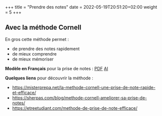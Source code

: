+++
title = "Prendre des notes"
date =  2022-05-19T20:51:20+02:00
weight = 5
+++

## Avec la méthode Cornell

En gros cette méthode permet :
- de prendre des notes rapidement
- de mieux comprendre
- de mieux mémoriser

**Modèle en Français** pour la prise de notes : [PDF](/bonuses/cornell/notes-cornell.pdf) [AI](/bonuses/cornell/notes-cornell.ai)

**Quelques liens** pour découvrir la méthode :
- https://misterprepa.net/la-methode-cornell-une-prise-de-note-rapide-et-efficace/
- https://sherpas.com/blog/methode-cornell-ameliorer-sa-prise-de-notes/
- https://etreetudiant.com/methode-de-prise-de-note-efficace/
